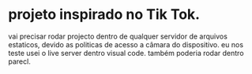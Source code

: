 # projeto inspirado no Tik Tok.

vai precisar rodar projecto dentro de qualquer servidor de arquivos estaticos, devido as politicas de acesso a câmara do dispositivo.
eu nos teste usei o live server dentro visual code. também poderia rodar dentro parecl.